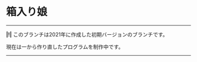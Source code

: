 # 箱入り娘

-------------------------------------------------------------------------------

**|!|** このブランチは2021年に作成した初期バージョンのブランチです。

現在は一から作り直したプログラムを制作中です。

-------------------------------------------------------------------------------

